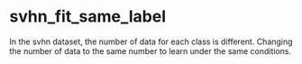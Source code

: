 # svhn_fit_same_label



In the svhn dataset, the number of data for each class is different. Changing the number of data to the same number to learn under the same conditions.
